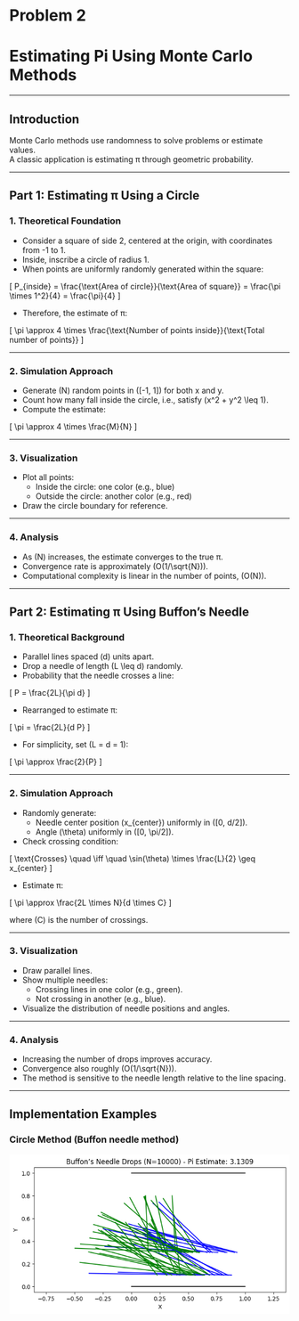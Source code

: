 # Problem 2
# Estimating Pi Using Monte Carlo Methods

---

## Introduction

Monte Carlo methods use randomness to solve problems or estimate values.  
A classic application is estimating π through geometric probability.

---

## Part 1: Estimating π Using a Circle

### 1. Theoretical Foundation

- Consider a square of side 2, centered at the origin, with coordinates from -1 to 1.
- Inside, inscribe a circle of radius 1.
- When points are uniformly randomly generated within the square:

\[
P_{inside} = \frac{\text{Area of circle}}{\text{Area of square}} = \frac{\pi \times 1^2}{4} = \frac{\pi}{4}
\]

- Therefore, the estimate of π:

\[
\pi \approx 4 \times \frac{\text{Number of points inside}}{\text{Total number of points}}
\]

---

### 2. Simulation Approach

- Generate \(N\) random points in \([-1, 1]\) for both x and y.
- Count how many fall inside the circle, i.e., satisfy \(x^2 + y^2 \leq 1\).
- Compute the estimate:

\[
\pi \approx 4 \times \frac{M}{N}
\]

---

### 3. Visualization

- Plot all points:
  - Inside the circle: one color (e.g., blue)
  - Outside the circle: another color (e.g., red)
- Draw the circle boundary for reference.

---

### 4. Analysis

- As \(N\) increases, the estimate converges to the true π.
- Convergence rate is approximately \(O(1/\sqrt{N})\).
- Computational complexity is linear in the number of points, \(O(N)\).

---

## Part 2: Estimating π Using Buffon’s Needle

### 1. Theoretical Background

- Parallel lines spaced \(d\) units apart.
- Drop a needle of length \(L \leq d\) randomly.
- Probability that the needle crosses a line:

\[
P = \frac{2L}{\pi d}
\]

- Rearranged to estimate π:

\[
\pi = \frac{2L}{d P}
\]

- For simplicity, set \(L = d = 1\):

\[
\pi \approx \frac{2}{P}
\]

---

### 2. Simulation Approach

- Randomly generate:
  - Needle center position \(x_{center}\) uniformly in \([0, d/2]\).
  - Angle \(\theta\) uniformly in \([0, \pi/2]\).
- Check crossing condition:

\[
\text{Crosses} \quad \iff \quad \sin(\theta) \times \frac{L}{2} \geq x_{center}
\]

- Estimate π:

\[
\pi \approx \frac{2L \times N}{d \times C}
\]

where \(C\) is the number of crossings.

---

### 3. Visualization

- Draw parallel lines.
- Show multiple needles:
  - Crossing lines in one color (e.g., green).
  - Not crossing in another (e.g., blue).
- Visualize the distribution of needle positions and angles.

---

### 4. Analysis

- Increasing the number of drops improves accuracy.
- Convergence also roughly \(O(1/\sqrt{N})\).
- The method is sensitive to the needle length relative to the line spacing.

---

## Implementation Examples

### Circle Method (Buffon needle method)

![alt text](image-3.png)

